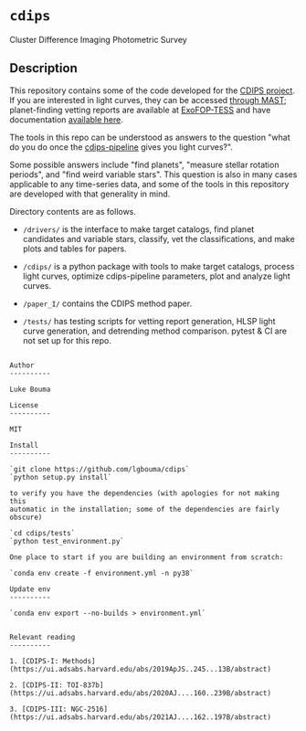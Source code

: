 # `cdips`
Cluster Difference Imaging Photometric Survey

Description
----------

This repository contains some of the code developed for the [CDIPS
project](https://arxiv.org/abs/1910.01133).  If you are interested in light
curves, they can be accessed [through
MAST](https://archive.stsci.edu/hlsp/cdips); planet-finding vetting reports are
available at [ExoFOP-TESS](https://exofop.ipac.caltech.edu/tess/) and have
documentation [available here](http://lgbouma.com/notes/).

The tools in this repo can be understood as answers to the question "what do
you do once the [cdips-pipeline](https://github.com/waqasbhatti/cdips-pipeline)
gives you light curves?".

Some possible answers include "find planets", "measure stellar rotation
periods", and "find weird variable stars".  This question is also in many cases
applicable to any time-series data, and some of the tools in this repository
are developed with that generality in mind.

Directory contents are as follows.

* `/drivers/` is the interface to make target catalogs, find planet candidates
  and variable stars, classify, vet the classifications, and make plots and
  tables for papers.

* `/cdips/` is a python package with tools to make target catalogs, process
  light curves, optimize cdips-pipeline parameters, plot and analyze light
  curves.

* `/paper_I/` contains the CDIPS method paper.

* `/tests/` has testing scripts for vetting report generation, HLSP light curve
  generation, and detrending method comparison.  pytest & CI are not set up for
  this repo.
```

Author
----------

Luke Bouma

License
----------

MIT

Install
----------

`git clone https://github.com/lgbouma/cdips`
`python setup.py install`

to verify you have the dependencies (with apologies for not making this
automatic in the installation; some of the dependencies are fairly obscure)

`cd cdips/tests`
`python test_environment.py`

One place to start if you are building an environment from scratch:

`conda env create -f environment.yml -n py38`

Update env
----------

`conda env export --no-builds > environment.yml`


Relevant reading
----------

1. [CDIPS-I: Methods](https://ui.adsabs.harvard.edu/abs/2019ApJS..245...13B/abstract)

2. [CDIPS-II: TOI-837b](https://ui.adsabs.harvard.edu/abs/2020AJ....160..239B/abstract)

3. [CDIPS-III: NGC-2516](https://ui.adsabs.harvard.edu/abs/2021AJ....162..197B/abstract)
